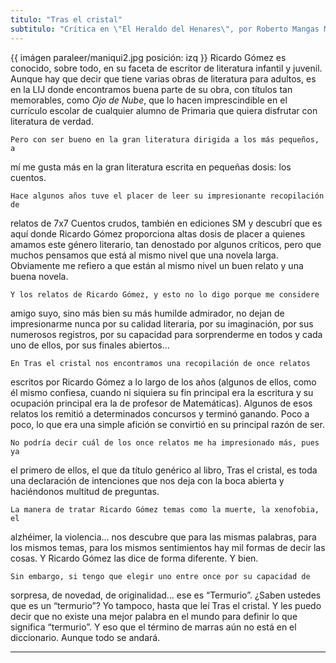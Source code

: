 ```yaml
---
titulo: "Tras el cristal"
subtitulo: "Crítica en \"El Heraldo del Henares\", por Roberto Mangas Morales, en marzo de 2013"
---
```

{{ imágen paraleer/maniqui2.jpg posición: izq }} Ricardo Gómez es conocido,
sobre todo, en su faceta de escritor de literatura infantil y juvenil. Aunque
hay que decir que tiene varias obras de literatura para adultos, es en la LIJ
donde encontramos buena parte de su obra, con títulos tan memorables, como
_Ojo de Nube_, que lo hacen imprescindible en el currículo escolar de
cualquier alumno de Primaria que quiera disfrutar con literatura de verdad.

    Pero con ser bueno en la gran literatura dirigida a los más pequeños, a
mí me gusta más en la gran literatura escrita en pequeñas dosis: los cuentos.

    Hace algunos años tuve el placer de leer su impresionante recopilación de
relatos de 7x7 Cuentos crudos, también en ediciones SM y descubrí que es aquí
donde Ricardo Gómez proporciona altas dosis de placer a quienes amamos este
género literario, tan denostado por algunos críticos, pero que muchos
pensamos que está al mismo nivel que una novela larga. Obviamente me refiero
a que están al mismo nivel un buen relato y una buena novela.

    Y los relatos de Ricardo Gómez, y esto no lo digo porque me considere
amigo suyo, sino más bien su más humilde admirador, no dejan de impresionarme
nunca por su calidad literaria, por su imaginación, por sus numerosos
registros, por su capacidad para sorprenderme en todos y cada uno de ellos,
por sus finales abiertos…

    En Tras el cristal nos encontramos una recopilación de once relatos
escritos por Ricardo Gómez a lo largo de los años (algunos de ellos, como él
mismo confiesa, cuando ni siquiera su fin principal era la escritura y su
ocupación principal era la de profesor de Matemáticas). Algunos de esos
relatos los remitió a determinados concursos y terminó ganando. Poco a poco,
lo que era una simple afición se convirtió en su principal razón de ser.

    No podría decir cuál de los once relatos me ha impresionado más, pues ya
el primero de ellos, el que da título genérico al libro, Tras el cristal, es
toda una declaración de intenciones que nos deja con la boca abierta y
haciéndonos multitud de preguntas.

    La manera de tratar Ricardo Gómez temas como la muerte, la xenofobia, el
alzhéimer, la violencia… nos descubre que para las mismas palabras, para los
mismos temas, para los mismos sentimientos hay mil formas de decir las cosas.
Y Ricardo Gómez las dice de forma diferente. Y bien.

    Sin embargo, si tengo que elegir uno entre once por su capacidad de
sorpresa, de novedad, de originalidad… ese es “Termurio”. ¿Saben ustedes que
es un “termurio”? Yo tampoco, hasta que leí Tras el cristal. Y les puedo
decir que no existe una mejor palabra en el mundo para definir lo que
significa “termurio”. Y eso que el término de marras aún no está en el
diccionario. Aunque todo se andará.

* * *
